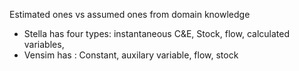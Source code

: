 

Estimated ones vs assumed ones from domain knowledge
- Stella has four types: instantaneous C&E, Stock, flow, calculated variables, 
- Vensim has : Constant, auxilary variable, flow, stock
